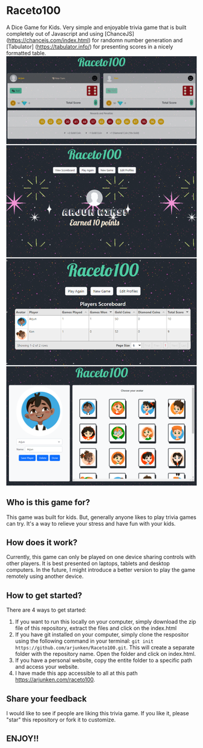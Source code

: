 # Raceto100

A Dice Game for Kids. Very simple and enjoyable trivia game that is built completely out of Javascript and using [ChanceJS] (https://chancejs.com/index.html) for randomn number generation and [Tabulator] (https://tabulator.info/) for presenting scores in a nicely formatted table.
![Image1](/images/raceto100-1.png)
![Image1](/images/raceto100-2.png)
![Image1](/images/raceto100-3.png)
![Image1](/images/raceto100-4.png)

## Who is this game for?

This game was built for kids. But, generally anyone likes to play trivia games can try. It's a way to relieve your stress and have fun with your kids.

## How does it work?

Currently, this game can only be played on one device sharing controls with other players. It is best presented on laptops, tablets and desktop computers. In the future, I might introduce a better version to play the game remotely using another device.

## How to get started?

There are 4 ways to get started:

1. If you want to run this locally on your computer, simply download the zip file of this repository, extract the files and click on the index.html
2. If you have git installed on your computer, simply clone the respositor using the following command in your terminal:
   `git init https://github.com/arjunken/Raceto100.git`. This will create a separate folder with the repository name. Open the folder and click on index.html.
3. If you have a personal website, copy the entite folder to a specific path and access your website.
4. I have made this app accessible to all at this path https://arjunken.com/raceto100.

## Share your feedback

I would like to see if people are liking this trivia game. If you like it, please "star" this repository or fork it to customize.

## ENJOY!!
